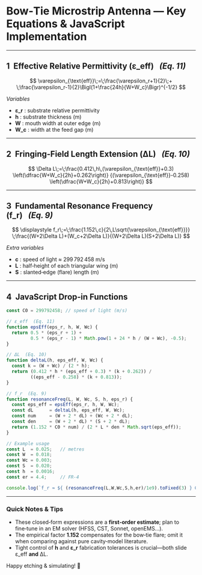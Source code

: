 # Bow‑Tie Microstrip Antenna — Key Equations & JavaScript Implementation

---

## 1  Effective Relative Permittivity (ε\_eff)   *(Eq. 11)*

$$
\varepsilon_{\text{eff}}\;=\;\frac{\varepsilon_r+1}{2}\;+
\;\frac{\varepsilon_r-1}{2}\Bigl(1+\frac{24h}{W+W_c}\Bigr)^{-1/2}
$$

*Variables*

* **ε\_r** : substrate relative permittivity
* **h** : substrate thickness (m)
* **W** : mouth width at outer edge (m)
* **W\_c** : width at the feed gap (m)

---

## 2  Fringing‑Field Length Extension (ΔL)   *(Eq. 10)*

$$
\Delta L\;=\;\frac{0.412\,h\,(\varepsilon_{\text{eff}}+0.3)
\left(\dfrac{W+W_c}{2h}+0.262\right)}
{(\varepsilon_{\text{eff}}-0.258)
\left(\dfrac{W+W_c}{2h}+0.813\right)}
$$

---

## 3  Fundamental Resonance Frequency (f\_r)   *(Eq. 9)*

$$
\displaystyle
f_r\;=\;\frac{1.152\,c}{2\,L\sqrt{\varepsilon_{\text{eff}}}}
\;\frac{(W+2\Delta L)+(W_c+2\Delta L)}{(W+2\Delta L)(S+2\Delta L)}
$$

*Extra variables*

* **c** : speed of light ≈ 299 792 458 m/s
* **L** : half‑height of each triangular wing (m)
* **S** : slanted‑edge (flare) length (m)

---

## 4  JavaScript Drop‑in Functions

```javascript
const C0 = 299792458; // speed of light (m/s)

// ε_eff  (Eq. 11)
function epsEff(eps_r, h, W, Wc) {
  return 0.5 * (eps_r + 1) +
         0.5 * (eps_r - 1) * Math.pow(1 + 24 * h / (W + Wc), -0.5);
}

// ΔL  (Eq. 10)
function deltaL(h, eps_eff, W, Wc) {
  const k = (W + Wc) / (2 * h);
  return (0.412 * h * (eps_eff + 0.3) * (k + 0.262)) /
         ((eps_eff - 0.258) * (k + 0.813));
}

// f_r  (Eq. 9)
function resonanceFreq(L, W, Wc, S, h, eps_r) {
  const eps_eff = epsEff(eps_r, h, W, Wc);
  const dL      = deltaL(h, eps_eff, W, Wc);
  const num     = (W + 2 * dL) + (Wc + 2 * dL);
  const den     = (W + 2 * dL) * (S + 2 * dL);
  return (1.152 * C0 * num) / (2 * L * den * Math.sqrt(eps_eff));
}

// Example usage
const L  = 0.025;   // metres
const W  = 0.018;
const Wc = 0.003;
const S  = 0.020;
const h  = 0.0016;
const er = 4.4;     // FR‑4

console.log(`f_r ≈ ${ (resonanceFreq(L,W,Wc,S,h,er)/1e9).toFixed(3) } GHz`);
```

---

### Quick Notes & Tips

* These closed‑form expressions are a **first‑order estimate**; plan to fine‑tune in an EM solver (HFSS, CST, Sonnet, openEMS…).
* The empirical factor **1.152** compensates for the bow‑tie flare; omit it when comparing against pure cavity‑model literature.
* Tight control of **h** and **ε\_r** fabrication tolerances is crucial—both slide ε\_eff **and** ΔL.

Happy etching & simulating! 🎸
